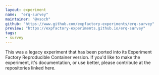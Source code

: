 ```yaml
---
layout: experiment
name:  "erq-survey"
maintainer: "@vsoch"
github: "https://www.github.com/expfactory-experiments/erq-survey"
preview: "https://expfactory-experiments.github.io/erq-survey"
tags:
- survey
---
```


This was a legacy experiment that has been ported into its Experiment Factory Reproducible Container version. If you'd like to make the experiment, it's documentation, or use better, please contribute at the repositories linked here.
